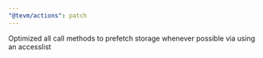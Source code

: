 ```yaml
---
"@tevm/actions": patch
---
```


Optimized all call methods to prefetch storage whenever possible via using an accesslist
